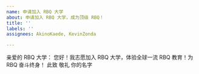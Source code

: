 ```yaml
---
name: 申请加入 RBQ 大学
about: 申请加入 RBQ 大学，成为顶级 RBQ！
title: ''
labels: ''
assignees: AkinoKaede, KevinZonda

---
```


亲爱的 RBQ 大学：
        您好！我志愿加入 RBQ 大学，体验全球一流 RBQ 教育！为 RBQ 奋斗终身！
       此致
敬礼
你的名字
